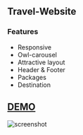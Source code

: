 ## Travel-Website

### Features
- Responsive
- Owl-carousel
- Attractive layout
- Header & Footer
- Packages 
- Destination

## [DEMO](https://rishikavishnoi.github.io/Travel-Website/)

![screenshot](https://github.com/Rishikavishnoi/Travel-Website/blob/main/screenshot%20(2).png)

 
